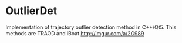 # OutlierDet
Implementation of trajectory outlier detection method in C++/Qt5. This methods are TRAOD and iBoat
http://imgur.com/a/2G989
